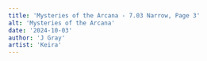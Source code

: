 ```yaml
---
title: 'Mysteries of the Arcana - 7.03 Narrow, Page 3'
alt: 'Mysteries of the Arcana'
date: '2024-10-03'
author: 'J Gray'
artist: 'Keira'
---
```

